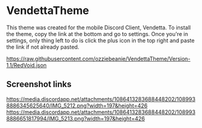 # VendettaTheme
This theme was created for the mobile Discord Client, Vendetta. To install the theme, copy the link at the bottom and go to settings. Once you're in settings, only thing left to do is click the plus icon in the top right and paste the link if not already pasted.


https://raw.githubusercontent.com/ozziebeanie/VendettaTheme/Version-1.1/RedVoid.json

## Screenshot links

https://media.discordapp.net/attachments/1086413283688448202/1089938886345625640/IMG_5212.png?width=197&height=426
https://media.discordapp.net/attachments/1086413283688448202/1089938886651817994/IMG_5213.png?width=197&height=426
